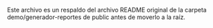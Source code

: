 Este archivo es un respaldo del archivo README original de la carpeta demo/generador-reportes de public antes de moverlo a la raíz.

